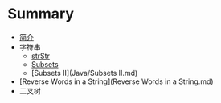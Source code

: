 # Summary

* [简介](README.md)
* 字符串
   * [strStr](Java/strStr.md)
   * [Subsets](Java/Subsets.md)
   * [Subsets II](Java/Subsets II.md)
* [Reverse Words in a String](Reverse Words in a String.md)
* 二叉树

